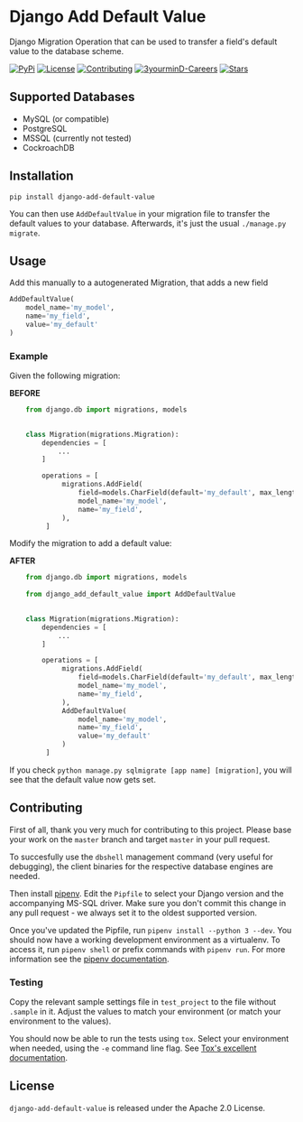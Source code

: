 Django Add Default Value
========================

Django Migration Operation that can be used to transfer a field's default value
to the database scheme.

[![PyPi](https://img.shields.io/pypi/v/django-add-default-value.svg?branch=master)](https://pypi.python.org/pypi/django-add-default-value/)
[![License](https://img.shields.io/github/license/3yourmind/django-add-default-value.svg)](./LICENSE)
[![Contributing](https://img.shields.io/badge/PR-welcome-green.svg)](https://github.com/3YOURMIND/django-add-default-value/pulls)
[![3yourminD-Careers](https://img.shields.io/badge/3YOURMIND-Hiring-brightgreen.svg)](https://www.3yourmind.com/career)
[![Stars](https://img.shields.io/github/stars/3YOURMIND/django-add-default-value.svg?style=social&label=Stars)](https://github.com/3YOURMIND/django-add-default-value/stargazers)


Supported Databases
------------

* MySQL (or compatible)
* PostgreSQL
* MSSQL (currently not tested)
* CockroachDB

Installation
------------
`pip install django-add-default-value`

You can then use ``AddDefaultValue`` in your migration file to transfer the default
values to your database. Afterwards, it's just the usual ``./manage.py migrate``.

Usage
-----

Add this manually to a autogenerated Migration, that adds a new field

```python
AddDefaultValue(
    model_name='my_model',
    name='my_field',
    value='my_default'
)
```

### Example

Given the following migration:

**BEFORE**

```python
    from django.db import migrations, models

    
    class Migration(migrations.Migration):
        dependencies = [
            ...
        ]

        operations = [
             migrations.AddField(
                 field=models.CharField(default='my_default', max_length=255),
                 model_name='my_model',
                 name='my_field',
             ),
         ]
```

Modify the migration to add a default value:

**AFTER**

```python
    from django.db import migrations, models
    
    from django_add_default_value import AddDefaultValue

    
    class Migration(migrations.Migration):
        dependencies = [
            ...
        ]

        operations = [
             migrations.AddField(
                 field=models.CharField(default='my_default', max_length=255),
                 model_name='my_model',
                 name='my_field',
             ),
             AddDefaultValue(
                 model_name='my_model',
                 name='my_field',
                 value='my_default'
             )
         ]
```

If you check ``python manage.py sqlmigrate [app name] [migration]``,
you will see that the default value now gets set.

Contributing
------------

First of all, thank you very much for contributing to this project. Please base
your work on the ``master`` branch and target ``master`` in your pull request.

To succesfully use the `dbshell` management command (very useful for debugging),
the client binaries for the respective database engines are needed.

Then install [pipenv](https://pipenv.readthedocs.io/en/latest/install/#installing-pipenv).
Edit the `Pipfile` to select your Django version and the accompanying MS-SQL
driver. Make sure you don't commit this change in any pull request - we always
set it to the oldest supported version.

Once you've updated the Pipfile, run `pipenv install --python 3 --dev`. You
should now have a working development environment as a virtualenv. To access it,
run `pipenv shell` or prefix commands with `pipenv run`. For more information
see the [pipenv documentation](https://pipenv.readthedocs.io/en/latest/basics/).

### Testing
Copy the relevant sample settings file in `test_project` to the file without
 `.sample` in it. Adjust the values to match your environment (or match your
environment to the values).

You should now be able to run the tests using `tox`. Select your environment
when needed, using the `-e` command line flag. See
[Tox's excellent documentation](https://tox.readthedocs.io/en/latest/).


License
-------

``django-add-default-value`` is released under the Apache 2.0 License.


